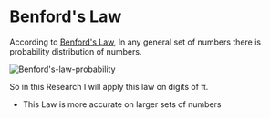 # Benford's Law

According to [Benford's Law](https://en.wikipedia.org/wiki/Benford%27s_law), In any general set of numbers there is probability distribution of numbers.

![Benford's-law-probability](https://upload.wikimedia.org/wikipedia/commons/thumb/4/46/Rozklad_benforda.svg/1024px-Rozklad_benforda.svg.png)

So in this Research I will apply this law on digits of π.

* This Law is more accurate on larger sets of numbers